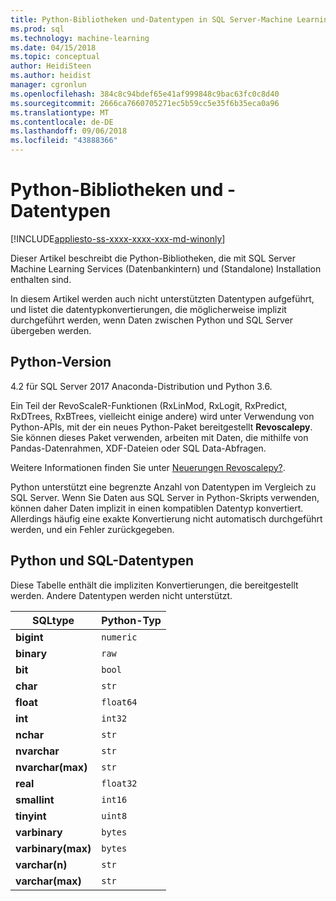```yaml
---
title: Python-Bibliotheken und-Datentypen in SQL Server-Machine Learning | Microsoft-Dokumentation
ms.prod: sql
ms.technology: machine-learning
ms.date: 04/15/2018
ms.topic: conceptual
author: HeidiSteen
ms.author: heidist
manager: cgronlun
ms.openlocfilehash: 384c8c94bdef65e41af999848c9bac63fc0c8d40
ms.sourcegitcommit: 2666ca7660705271ec5b59cc5e35f6b35eca0a96
ms.translationtype: MT
ms.contentlocale: de-DE
ms.lasthandoff: 09/06/2018
ms.locfileid: "43888366"
---
```

# <a name="python-libraries-and-data-types"></a>Python-Bibliotheken und -Datentypen
[!INCLUDE[appliesto-ss-xxxx-xxxx-xxx-md-winonly](../../includes/appliesto-ss-xxxx-xxxx-xxx-md-winonly.md)]

Dieser Artikel beschreibt die Python-Bibliotheken, die mit SQL Server Machine Learning Services (Datenbankintern) und (Standalone) Installation enthalten sind.

In diesem Artikel werden auch nicht unterstützten Datentypen aufgeführt, und listet die datentypkonvertierungen, die möglicherweise implizit durchgeführt werden, wenn Daten zwischen Python und SQL Server übergeben werden.

## <a name="python-version"></a>Python-Version

4.2 für SQL Server 2017 Anaconda-Distribution und Python 3.6.

Ein Teil der RevoScaleR-Funktionen (RxLinMod, RxLogit, RxPredict, RxDTrees, RxBTrees, vielleicht einige andere) wird unter Verwendung von Python-APIs, mit der ein neues Python-Paket bereitgestellt **Revoscalepy**. Sie können dieses Paket verwenden, arbeiten mit Daten, die mithilfe von Pandas-Datenrahmen, XDF-Dateien oder SQL Data-Abfragen.

Weitere Informationen finden Sie unter [Neuerungen Revoscalepy?](what-is-revoscalepy.md).

Python unterstützt eine begrenzte Anzahl von Datentypen im Vergleich zu SQL Server. Wenn Sie Daten aus SQL Server in Python-Skripts verwenden, können daher Daten implizit in einen kompatiblen Datentyp konvertiert. Allerdings häufig eine exakte Konvertierung nicht automatisch durchgeführt werden, und ein Fehler zurückgegeben.

## <a name="python-and-sql-data-types"></a>Python und SQL-Datentypen

Diese Tabelle enthält die impliziten Konvertierungen, die bereitgestellt werden. Andere Datentypen werden nicht unterstützt.

|SQLtype|Python-Typ|
|-------|-----------|
|**bigint**|`numeric`|
|**binary**|`raw`|
|**bit**|`bool`|
|**char**|`str`|
|**float**|`float64`|
|**int**|`int32`|
|**nchar**|`str`|
|**nvarchar**|`str`|
|**nvarchar(max)**|`str`|
|**real**|`float32`|
|**smallint**|`int16`|
|**tinyint**|`uint8`|
|**varbinary**|`bytes`|
|**varbinary(max)**|`bytes`|
|**varchar(n)**|`str`|
|**varchar(max)**|`str`|



